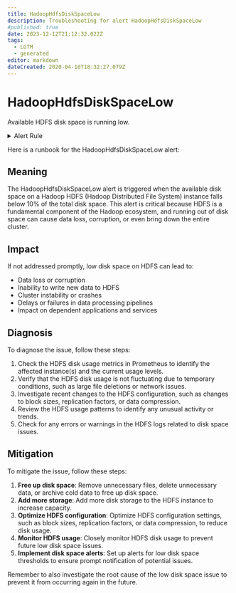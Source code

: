 ```yaml
---
title: HadoopHdfsDiskSpaceLow
description: Troubleshooting for alert HadoopHdfsDiskSpaceLow
#published: true
date: 2023-12-12T21:12:32.022Z
tags: 
  - LGTM
  - generated
editor: markdown
dateCreated: 2020-04-10T18:32:27.079Z
---
```


# HadoopHdfsDiskSpaceLow

Available HDFS disk space is running low.

<details>
  <summary>Alert Rule</summary>

{{% rule "hadoop/jmx_exporter.yml" "HadoopHdfsDiskSpaceLow" %}}

{{% comment %}}

```yaml
alert: HadoopHdfsDiskSpaceLow
expr: (hadoop_hdfs_bytes_total - hadoop_hdfs_bytes_used) / hadoop_hdfs_bytes_total < 0.1
for: 15m
labels:
    severity: warning
annotations:
    summary: Hadoop HDFS Disk Space Low (instance {{ $labels.instance }})
    description: |-
        Available HDFS disk space is running low.
          VALUE = {{ $value }}
          LABELS = {{ $labels }}
    runbook: https://github.com/srerun/prometheus-alerts/blob/main/content/runbooks/jmx_exporter/HadoopHdfsDiskSpaceLow.md

```

{{% /comment %}}

</details>


Here is a runbook for the HadoopHdfsDiskSpaceLow alert:

## Meaning

The HadoopHdfsDiskSpaceLow alert is triggered when the available disk space on a Hadoop HDFS (Hadoop Distributed File System) instance falls below 10% of the total disk space. This alert is critical because HDFS is a fundamental component of the Hadoop ecosystem, and running out of disk space can cause data loss, corruption, or even bring down the entire cluster.

## Impact

If not addressed promptly, low disk space on HDFS can lead to:

* Data loss or corruption
* Inability to write new data to HDFS
* Cluster instability or crashes
* Delays or failures in data processing pipelines
* Impact on dependent applications and services

## Diagnosis

To diagnose the issue, follow these steps:

1. Check the HDFS disk usage metrics in Prometheus to identify the affected instance(s) and the current usage levels.
2. Verify that the HDFS disk usage is not fluctuating due to temporary conditions, such as large file deletions or network issues.
3. Investigate recent changes to the HDFS configuration, such as changes to block sizes, replication factors, or data compression.
4. Review the HDFS usage patterns to identify any unusual activity or trends.
5. Check for any errors or warnings in the HDFS logs related to disk space issues.

## Mitigation

To mitigate the issue, follow these steps:

1. **Free up disk space**: Remove unnecessary files, delete unnecessary data, or archive cold data to free up disk space.
2. **Add more storage**: Add more disk storage to the HDFS instance to increase capacity.
3. **Optimize HDFS configuration**: Optimize HDFS configuration settings, such as block sizes, replication factors, or data compression, to reduce disk usage.
4. **Monitor HDFS usage**: Closely monitor HDFS disk usage to prevent future low disk space issues.
5. **Implement disk space alerts**: Set up alerts for low disk space thresholds to ensure prompt notification of potential issues.

Remember to also investigate the root cause of the low disk space issue to prevent it from occurring again in the future.